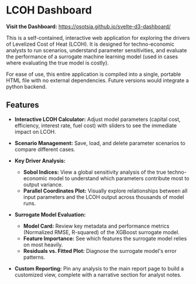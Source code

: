 # LCOH Dashboard

**Visit the Dashboard:** https://osotsia.github.io/svelte-d3-dashboard/

This is a self-contained, interactive web application for exploring the drivers of Levelized Cost of Heat (LCOH). It is designed for techno-economic analysts to run scenarios, understand parameter sensitivities, and evaluate the performance of a surrogate machine learning model (used in cases where evaluating the true model is costly).

For ease of use, this entire application is compiled into a single, portable HTML file with no external dependencies. Future versions would integrate a python backend.

## Features

- **Interactive LCOH Calculator:** Adjust model parameters (capital cost, efficiency, interest rate, fuel cost) with sliders to see the immediate impact on LCOH.
- **Scenario Management:** Save, load, and delete parameter scenarios to compare different cases.

- **Key Driver Analysis:**
    - **Sobol Indices:** View a global sensitivity analysis of the true techno-economic model to understand which parameters contribute most to output variance.
    - **Parallel Coordinates Plot:** Visually explore relationships between all input parameters and the LCOH output across thousands of model runs.

- **Surrogate Model Evaluation:**
    - **Model Card:** Review key metadata and performance metrics (Normalized RMSE, R-squared) of the XGBoost surrogate model.
    - **Feature Importance:** See which features the surrogate model relies on most heavily.
    - **Residuals vs. Fitted Plot:** Diagnose the surrogate model's error patterns.
    
- **Custom Reporting:** Pin any analysis to the main report page to build a customized view, complete with a narrative section for analyst notes.
